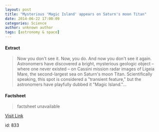 ```yaml
---
layout: post
title: "Mysterious 'Magic Island' appears on Saturn's moon Titan"
date: 2014-06-22 17:00:09
categories: Science
author: unknown author
tags: [astronomy & space]
---
```



#### Extract
>Now you don't see it. Now, you do. And now you don't see it again. Astronomers have discovered a bright, mysterious geologic object – where one never existed – on Cassini mission radar images of Ligeia Mare, the second-largest sea on Saturn's moon Titan. Scientifically speaking, this spot is considered a "transient feature," but the astronomers have playfully dubbed it "Magic Island."...

#### Factsheet
>factsheet unavailable

[Visit Link](http://phys.org/news322590086.html)

id:     833


